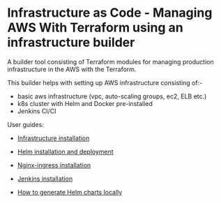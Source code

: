  # Infrastructure as Code - Managing AWS With Terraform using an infrastructure builder

A builder tool consisting of Terraform modules for managing production infrastructure in the AWS with the Terraform. 

This builder helps with setting up AWS infrastructure consisting of:-
 - basic aws infrastructure (vpc, auto-scaling groups, ec2, ELB etc.)
 - k8s cluster with Helm and Docker pre-installed
 - Jenkins CI/CI


User guides:

- [Infrastructure installation](./docs/01_Infrastructure_installation.md)

- [Helm installation and deployment](./docs/02_Helm_installation_and_deployment.md)

- [Nginx-ingress installation](./docs/03_Nginx_ingress_installation.md)

- [Jenkins installation](./docs/04_Jenkins_installation.md)

- [How to generate Helm charts locally](./docs/10_Helm_generate_charts_locally.md)

